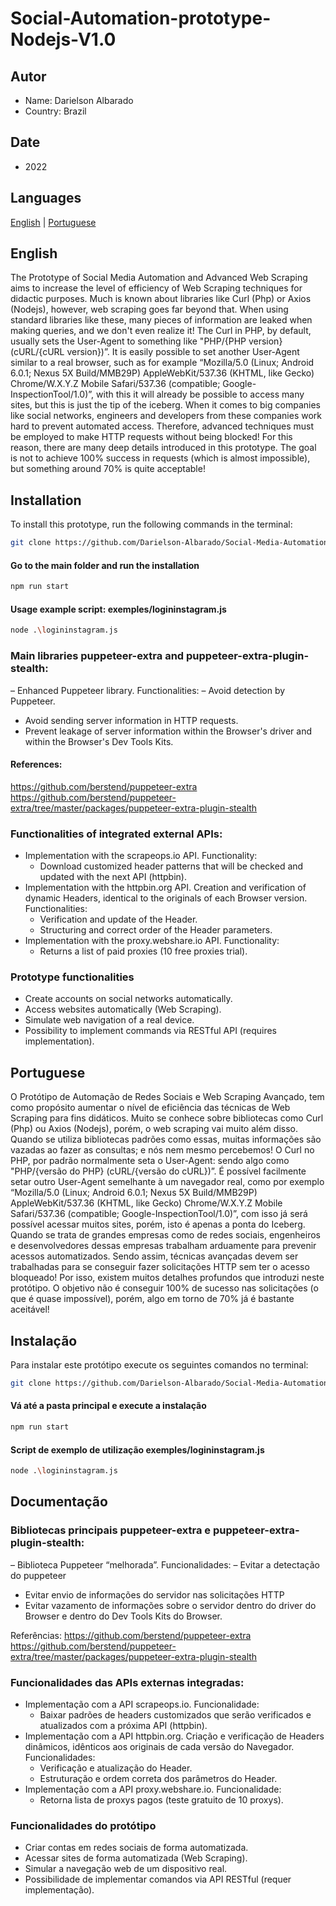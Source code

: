 # Social-Automation-prototype-Nodejs-V1.0
## Autor
- Name: Darielson Albarado
- Country: Brazil
## Date
- 2022

## Languages
[English](#english) | [Portuguese](#portuguese)

## English

The Prototype of Social Media Automation and Advanced Web Scraping aims to increase the level of efficiency of Web Scraping techniques for didactic purposes. Much is known about libraries like Curl (Php) or Axios (Nodejs), however, web scraping goes far beyond that. When using standard libraries like these, many pieces of information are leaked when making queries, and we don't even realize it! The Curl in PHP, by default, usually sets the User-Agent to something like "PHP/{PHP version} (cURL/{cURL version})”. It is easily possible to set another User-Agent similar to a real browser, such as for example “Mozilla/5.0 (Linux; Android 6.0.1; Nexus 5X Build/MMB29P) AppleWebKit/537.36 (KHTML, like Gecko) Chrome/W.X.Y.Z Mobile Safari/537.36 (compatible; Google-InspectionTool/1.0)”, with this it will already be possible to access many sites, but this is just the tip of the iceberg. When it comes to big companies like social networks, engineers and developers from these companies work hard to prevent automated access. Therefore, advanced techniques must be employed to make HTTP requests without being blocked! For this reason, there are many deep details introduced in this prototype. The goal is not to achieve 100% success in requests (which is almost impossible), but something around 70% is quite acceptable!

## Installation
To install this prototype, run the following commands in the terminal:

```bash linux
git clone https://github.com/Darielson-Albarado/Social-Media-Automation-Prototype-Nodejs
```

#### Go to the main folder and run the installation
```bash
npm run start
```

#### Usage example script: exemples/logininstagram.js
```bash
node .\logininstagram.js
```

### Main libraries puppeteer-extra and puppeteer-extra-plugin-stealth:
– Enhanced Puppeteer library. Functionalities:
  – Avoid detection by Puppeteer.
  - Avoid sending server information in HTTP requests.
  - Prevent leakage of server information within the Browser's driver and within the Browser's Dev Tools Kits.

#### References:
https://github.com/berstend/puppeteer-extra
https://github.com/berstend/puppeteer-extra/tree/master/packages/puppeteer-extra-plugin-stealth

### Functionalities of integrated external APIs:
- Implementation with the scrapeops.io API. Functionality: 
  - Download customized header patterns that will be checked and updated with the next API (httpbin).
- Implementation with the httpbin.org API. Creation and verification of dynamic Headers, identical to the originals of each Browser version. Functionalities:
  - Verification and update of the Header.
  - Structuring and correct order of the Header parameters.
- Implementation with the proxy.webshare.io API. Functionality:
  - Returns a list of paid proxies (10 free proxies trial).

### Prototype functionalities
- Create accounts on social networks automatically.
- Access websites automatically (Web Scraping).
- Simulate web navigation of a real device.
- Possibility to implement commands via RESTful API (requires implementation).

## Portuguese

O Protótipo de Automação de Redes Sociais e Web Scraping Avançado, tem como propósito aumentar o nível de eficiência das técnicas de Web Scraping para fins didáticos. Muito se conhece sobre bibliotecas como Curl (Php) ou Axios (Nodejs), porém, o web scraping vai muito além disso. Quando se utiliza bibliotecas padrões como essas, muitas informações são vazadas ao fazer as consultas; e nós nem mesmo percebemos! O Curl no PHP, por padrão normalmente seta o User-Agent: sendo algo como "PHP/{versão do PHP} (cURL/{versão do cURL})”. É possível facilmente setar outro User-Agent semelhante à um navegador real, como por exemplo “Mozilla/5.0 (Linux; Android 6.0.1; Nexus 5X Build/MMB29P) AppleWebKit/537.36 (KHTML, like Gecko) Chrome/W.X.Y.Z Mobile Safari/537.36 (compatible; Google-InspectionTool/1.0)”, com isso já será possível acessar muitos sites, porém, isto é apenas a ponta do Iceberg. Quando se trata de grandes empresas como de redes sociais, engenheiros e desenvolvedores dessas empresas trabalham arduamente para prevenir acessos automatizados. Sendo assim, técnicas avançadas devem ser trabalhadas para se conseguir fazer solicitações HTTP sem ter o acesso bloqueado! Por isso, existem muitos detalhes profundos que introduzi neste protótipo. O objetivo não é conseguir 100% de sucesso nas solicitações (o que é quase impossível), porém, algo em torno de 70% já é bastante aceitável!

## Instalação
Para instalar este protótipo execute os seguintes comandos no terminal:

```bash linux
git clone https://github.com/Darielson-Albarado/Social-Media-Automation-Prototype-Nodejs
```

#### Vá até a pasta principal e execute a instalação
```bash
npm run start
```

#### Script de exemplo de utilização exemples/logininstagram.js
```bash
node .\logininstagram.js
```

## Documentação

### Bibliotecas principais puppeteer-extra e puppeteer-extra-plugin-stealth:
– Biblioteca Puppeteer “melhorada”. Funcionalidades: 
  – Evitar a detectação do puppeteer
  - Evitar envio de informações do servidor nas solicitações HTTP
  - Evitar vazamento de informações sobre o servidor dentro do driver do Browser e dentro do Dev Tools Kits do Browser.

Referências:
https://github.com/berstend/puppeteer-extra
https://github.com/berstend/puppeteer-extra/tree/master/packages/puppeteer-extra-plugin-stealth

### Funcionalidades das APIs externas integradas:
- Implementação com a API scrapeops.io. Funcionalidade: 
  - Baixar padrões de headers customizados que serão verificados e atualizados com a próxima API (httpbin).
- Implementação com a API httpbin.org. Criação e verificação de Headers dinâmicos, idênticos aos originais de cada versão do Navegador. Funcionalidades:
  - Verificação e atualização do Header.
  - Estruturação e ordem correta dos parâmetros do Header.
- Implementação com a API proxy.webshare.io. Funcionalidade: 
  - Retorna lista de proxys pagos (teste gratuito de 10 proxys).

### Funcionalidades do protótipo
- Criar contas em redes sociais de forma automatizada.
- Acessar sites de forma automatizada (Web Scraping).
- Simular a navegação web de um dispositivo real.
- Possibilidade de implementar comandos via API RESTful (requer implementação).